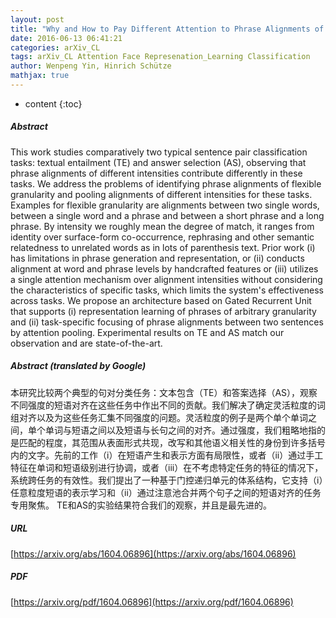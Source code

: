 ```yaml
---
layout: post
title: "Why and How to Pay Different Attention to Phrase Alignments of Different Intensities"
date: 2016-06-13 06:41:21
categories: arXiv_CL
tags: arXiv_CL Attention Face Represenation_Learning Classification
author: Wenpeng Yin, Hinrich Schütze
mathjax: true
---
```


* content
{:toc}

##### Abstract
This work studies comparatively two typical sentence pair classification tasks: textual entailment (TE) and answer selection (AS), observing that phrase alignments of different intensities contribute differently in these tasks. We address the problems of identifying phrase alignments of flexible granularity and pooling alignments of different intensities for these tasks. Examples for flexible granularity are alignments between two single words, between a single word and a phrase and between a short phrase and a long phrase. By intensity we roughly mean the degree of match, it ranges from identity over surface-form co-occurrence, rephrasing and other semantic relatedness to unrelated words as in lots of parenthesis text. Prior work (i) has limitations in phrase generation and representation, or (ii) conducts alignment at word and phrase levels by handcrafted features or (iii) utilizes a single attention mechanism over alignment intensities without considering the characteristics of specific tasks, which limits the system's effectiveness across tasks. We propose an architecture based on Gated Recurrent Unit that supports (i) representation learning of phrases of arbitrary granularity and (ii) task-specific focusing of phrase alignments between two sentences by attention pooling. Experimental results on TE and AS match our observation and are state-of-the-art.

##### Abstract (translated by Google)
本研究比较两个典型的句对分类任务：文本包含（TE）和答案选择（AS），观察不同强度的短语对齐在这些任务中作出不同的贡献。我们解决了确定灵活粒度的词组对齐以及为这些任务汇集不同强度的问题。灵活粒度的例子是两个单个单词之间，单个单词与短语之间以及短语与长句之间的对齐。通过强度，我们粗略地指的是匹配的程度，其范围从表面形式共现，改写和其他语义相关性的身份到许多括号内的文字。先前的工作（i）在短语产生和表示方面有局限性，或者（ii）通过手工特征在单词和短语级别进行协调，或者（iii）在不考虑特定任务的特征的情况下，系统跨任务的有效性。我们提出了一种基于门控递归单元的体系结构，它支持（i）任意粒度短语的表示学习和（ii）通过注意池合并两个句子之间的短语对齐的任务专用聚焦。 TE和AS的实验结果符合我们的观察，并且是最先进的。

##### URL
[https://arxiv.org/abs/1604.06896](https://arxiv.org/abs/1604.06896)

##### PDF
[https://arxiv.org/pdf/1604.06896](https://arxiv.org/pdf/1604.06896)

